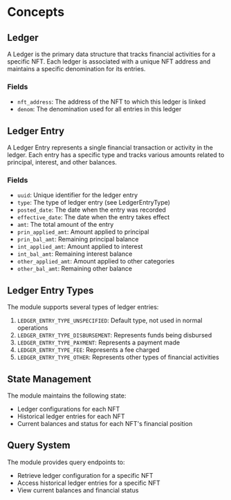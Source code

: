 # Concepts

## Ledger

A Ledger is the primary data structure that tracks financial activities for a specific NFT. Each ledger is associated with a unique NFT address and maintains a specific denomination for its entries.

### Fields
- `nft_address`: The address of the NFT to which this ledger is linked
- `denom`: The denomination used for all entries in this ledger

## Ledger Entry

A Ledger Entry represents a single financial transaction or activity in the ledger. Each entry has a specific type and tracks various amounts related to principal, interest, and other balances.

### Fields
- `uuid`: Unique identifier for the ledger entry
- `type`: The type of ledger entry (see LedgerEntryType)
- `posted_date`: The date when the entry was recorded
- `effective_date`: The date when the entry takes effect
- `amt`: The total amount of the entry
- `prin_applied_amt`: Amount applied to principal
- `prin_bal_amt`: Remaining principal balance
- `int_applied_amt`: Amount applied to interest
- `int_bal_amt`: Remaining interest balance
- `other_applied_amt`: Amount applied to other categories
- `other_bal_amt`: Remaining other balance

## Ledger Entry Types

The module supports several types of ledger entries:

1. `LEDGER_ENTRY_TYPE_UNSPECIFIED`: Default type, not used in normal operations
2. `LEDGER_ENTRY_TYPE_DISBURSEMENT`: Represents funds being disbursed
3. `LEDGER_ENTRY_TYPE_PAYMENT`: Represents a payment made
4. `LEDGER_ENTRY_TYPE_FEE`: Represents a fee charged
5. `LEDGER_ENTRY_TYPE_OTHER`: Represents other types of financial activities

## State Management

The module maintains the following state:
- Ledger configurations for each NFT
- Historical ledger entries for each NFT
- Current balances and status for each NFT's financial position

## Query System

The module provides query endpoints to:
- Retrieve ledger configuration for a specific NFT
- Access historical ledger entries for a specific NFT
- View current balances and financial status 